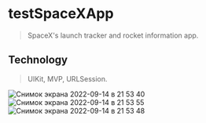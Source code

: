 # testSpaceXApp
> SpaceX's launch tracker and rocket information app.


## Technology
> UIKit, MVP, URLSession.

![Снимок экрана 2022-09-14 в 21 53 40](https://user-images.githubusercontent.com/93987932/190355888-b10ba2c0-8910-47ec-a405-b1a8d48fcf68.png)
![Снимок экрана 2022-09-14 в 21 53 55](https://user-images.githubusercontent.com/93987932/190355879-831e220a-f986-4825-88f6-a24131f23be8.png)
![Снимок экрана 2022-09-14 в 21 53 48](https://user-images.githubusercontent.com/93987932/190355886-83e6bb2e-3843-43b1-b007-afe44a1bf6c9.png)





